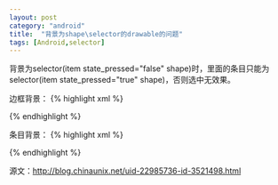 ```yaml
---
layout: post
category: "android"
title:  "背景为shape\selector的drawable的问题"
tags: [Android,selector]
---
```

背景为selector(item state_pressed="false" shape)时，里面的条目只能为selector(item state_pressed="true" shape)，否则选中无效果。

边框背景：
{% highlight xml %}
<?xml version="1.0" encoding="UTF-8"?>
<selector xmlns:android="http://schemas.android.com/apk/res/android">
    <item><shape>
            <stroke android:width="0.8dp" android:color="#d4d3d3" />
            <solid android:color="#f3f4f4"></solid>
            <corners android:radius="0.5dp"/>
        </shape></item>

</selector>
{% endhighlight %}

条目背景：
{% highlight xml %}
<?xml version="1.0" encoding="UTF-8"?>
<selector xmlns:android="http://schemas.android.com/apk/res/android">
    <item android:state_pressed="true"><shape>
            <solid android:color="#e6e6e6" />
        </shape></item>
</selector>
{% endhighlight %}

源文：<http://blog.chinaunix.net/uid-22985736-id-3521498.html>